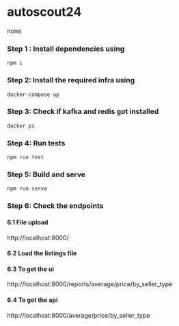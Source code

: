 # autoscout24
none

###  Step 1 : Install dependencies using 
``` npm i ```


### Step 2: Install the required infra using 

``` docker-compose up ```


### Step 3: Check if kafka and redis got installed 

``` docker ps ```


### Step 4: Run tests 

``` npm run test ```


### Step 5: Build and serve 

``` npm run serve ```

### Step 6: Check the endpoints 

#### 6.1 File upload 
http://localhost:8000/

#### 6.2 Load the listings file 

#### 6.3 To get the ui 
http://localhost:8000/reports/average/price/by_seller_type

#### 6.4 To get the api 
http://localhost:8000/average/price/by_seller_type
